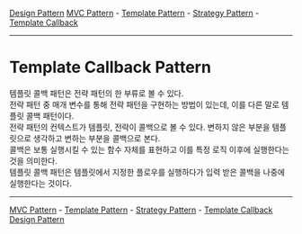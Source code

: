 [Design Pattern](../README.md)
[MVC Pattern](../a__mvc-pattern/README.md) - [Template Pattern](../b__template-pattern/README.md) - [Strategy Pattern](../c__strategy-pattern/README.md) - [Template Callback](./README.md)

---

# Template Callback Pattern

템플릿 콜백 패턴은 전략 패턴의 한 부류로 볼 수 있다.  
전략 패턴 중 매개 변수를 통해 전략 패턴을 구현하는 방법이 있는데, 이를 다른 말로 템플릿 콜백 패턴이다.  
전략 패턴의 컨텍스트가 템플릿, 전략이 콜백으로 볼 수 있다. 변하지 않은 부분을 템플릿으로 생각하고 변하는 부분을 콜백으로 본다.  
콜백은 보통 실행시킬 수 있는 함수 자체를 표현하고 이를 특정 로직 이후에 실행한다는 것을 의미한다.  
템플릿 콜백 패턴은 템플릿에서 지정한 플로우를 실행하다가 입력 받은 콜백을 나중에 실행한다는 것이다.  

---

[MVC Pattern](../a__mvc-pattern/README.md) - [Template Pattern](../b__template-pattern/README.md) - [Strategy Pattern](../c__strategy-pattern/README.md) - [Template Callback](./README.md)    
[Design Pattern](../README.md)
